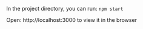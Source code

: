 In the project directory, you can run: `npm start`

 Open: http://localhost:3000 to view it in the browser
